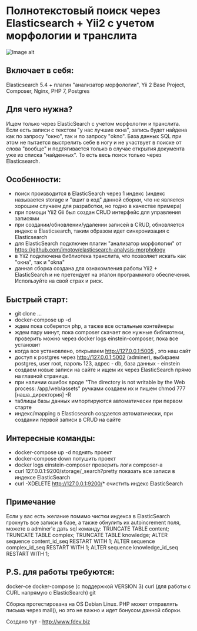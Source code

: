 # Полнотекстовый поиск через Elasticsearch + Yii2 с учетом морфологии и транслита

![Image alt](https://github.com/lxfr/einstein/raw/master/image.png)

## Включает в себя:
Elasticsearch 5.4 + плагин "анализатор морфологии",
Yii 2 Base Project,
Composer,
Nginx,
PHP 7,
Postgres

## Для чего нужна?
Ищем только через ElasticSearch с учетом морфологии и транслита.
Если есть записи с текстом "у нас лучшие окна", запись будет найдена как по запросу "окно", так и по запросу "okno". База данных SQL при этом не пытается выстрелить себе в ногу и не участвует в поиске от слова "вообще" и подтягивается только в случае открытия документа уже из списка "найденных". То есть весь поиск только через Elasticsearch.

## Особенности:
* поиск производится в ElasticSearch через 1 индекс (индекс называется storage и "вшит в код" данной сборки, что не является хорошим случаем для разработки, но годно в качестве примера)
* при помощи Yii2 Gii был создан CRUD интерфейс для управления записями
* при создании/обновлении/удалении записей в CRUD, обновляется индекс в Elasticsearch, таким образом идет синхронизация с Elasticsearch
* для ElasticSearch подключен плагин "анализатор морфологии" от https://github.com/imotov/elasticsearch-analysis-morphology
* в Yii2 подключена библиотека транслита, что позволяет искать как "окна", так и "okna"
* данная сборка создана для ознакомления работы Yii2 + ElasticSearch и не претендует на эталон программного обеспечения. Используйте на свой страх и риск.

## Быстрый старт:
* git clone ...
* docker-compose up -d
* ждем пока соберется php, а также все остальные контейнеры
* ждем пару минут, пока composer скачает все нужные библиотеки, проверить можно через docker logs einstein-composer, пока все установит
* когда все установлено, открываем http://127.0.0.1:5005 , это наш сайт
* доступ к postgres через http://127.0.0.1:5002 (adminer), выбираем postgres, user root, пароль 123, адрес - db, база данных - einstein
* создаем новые записи на сайте и ищем их через ElasticSearch прямо на главной странице.
* при наличии ошибок вроде "The directory is not writable by the Web process: /app/web/assets" ручками создаем их и пишем chmod 777 [наша_директория] -R
* таблицы базы данных импортируются автоматически при первом старте
* индекс/mapping в Elasticsearch создается автоматически, при создании первой записи в CRUD на сайте

## Интересные команды:
* docker-compose up -d
поднять проект
* docker-compose down
потушить проект
* docker logs einstein-composer
проверить логи composer-a
* curl 127.0.0.1:9200/storage/_search?pretty
показать все записи в индексе ElasticSearch
* curl -XDELETE http://127.0.0.1:9200/*
очистить индекс ElasticSearch

## Примечание
Если у вас есть желание помимо чистки индекса в ElasticSearch грохнуть все записи в базе, а также обнулить их autoincrement поля, можете в adminer'e дать sql команду:
TRUNCATE TABLE content;
TRUNCATE TABLE complex;
TRUNCATE TABLE knowledge;
ALTER sequence content_id_seq RESTART WITH 1;
ALTER sequence complex_id_seq RESTART WITH 1;
ALTER sequence knowledge_id_seq RESTART WITH 1;

## P.S. для работы требуются:
docker-ce
docker-compose (с поддержкой VERSION 3)
curl (для работы с CURL напрямую с ElasticSearch)
git

Сборка протестирована на OS Debian Linux.
PHP может отправлять письма через mail(), но это не важно и идет бонусом данной сборки.

Создано тут - http://www.fdev.biz
